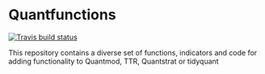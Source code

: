 # Quantfunctions
  [![Travis build status](https://travis-ci.org/pverspeelt/Quantfunctions.svg?branch=master)](https://travis-ci.org/pverspeelt/Quantfunctions)


This repository contains a diverse set of functions, indicators and code for adding functionality to Quantmod, TTR, Quantstrat or tidyquant
